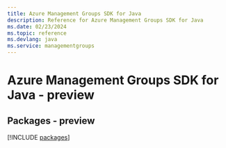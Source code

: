 ```yaml
---
title: Azure Management Groups SDK for Java
description: Reference for Azure Management Groups SDK for Java
ms.date: 02/23/2024
ms.topic: reference
ms.devlang: java
ms.service: managementgroups
---
```

# Azure Management Groups SDK for Java - preview
## Packages - preview
[!INCLUDE [packages](management-groups-index.md)]